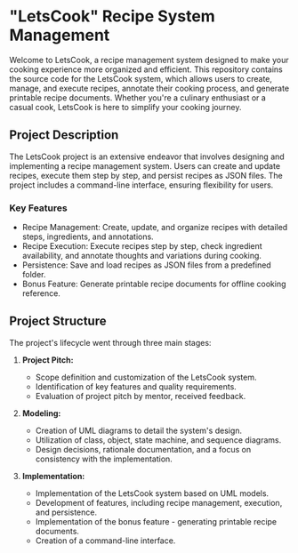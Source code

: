 # "LetsCook" Recipe System Management

Welcome to LetsCook, a recipe management system designed to make your cooking experience more organized and efficient. This repository contains the source code for the LetsCook system, which allows users to create, manage, and execute recipes, annotate their cooking process, and generate printable recipe documents. Whether you're a culinary enthusiast or a casual cook, LetsCook is here to simplify your cooking journey.

## Project Description

The LetsCook project is an extensive endeavor that involves designing and implementing a recipe management system. Users can create and update recipes, execute them step by step, and persist recipes as JSON files. The project includes a command-line interface, ensuring flexibility for users.

### Key Features

- Recipe Management: Create, update, and organize recipes with detailed steps, ingredients, and annotations.
- Recipe Execution: Execute recipes step by step, check ingredient availability, and annotate thoughts and variations during cooking.
- Persistence: Save and load recipes as JSON files from a predefined folder.
- Bonus Feature: Generate printable recipe documents for offline cooking reference.

## Project Structure

The project's lifecycle went through three main stages:

1. **Project Pitch:**
   - Scope definition and customization of the LetsCook system.
   - Identification of key features and quality requirements.
   - Evaluation of project pitch by mentor, received feedback.

2. **Modeling:**
   - Creation of UML diagrams to detail the system's design.
   - Utilization of class, object, state machine, and sequence diagrams.
   - Design decisions, rationale documentation, and a focus on consistency with the implementation.

3. **Implementation:**
   - Implementation of the LetsCook system based on UML models.
   - Development of features, including recipe management, execution, and persistence.
   - Implementation of the bonus feature - generating printable recipe documents.
   - Creation of a command-line interface.
